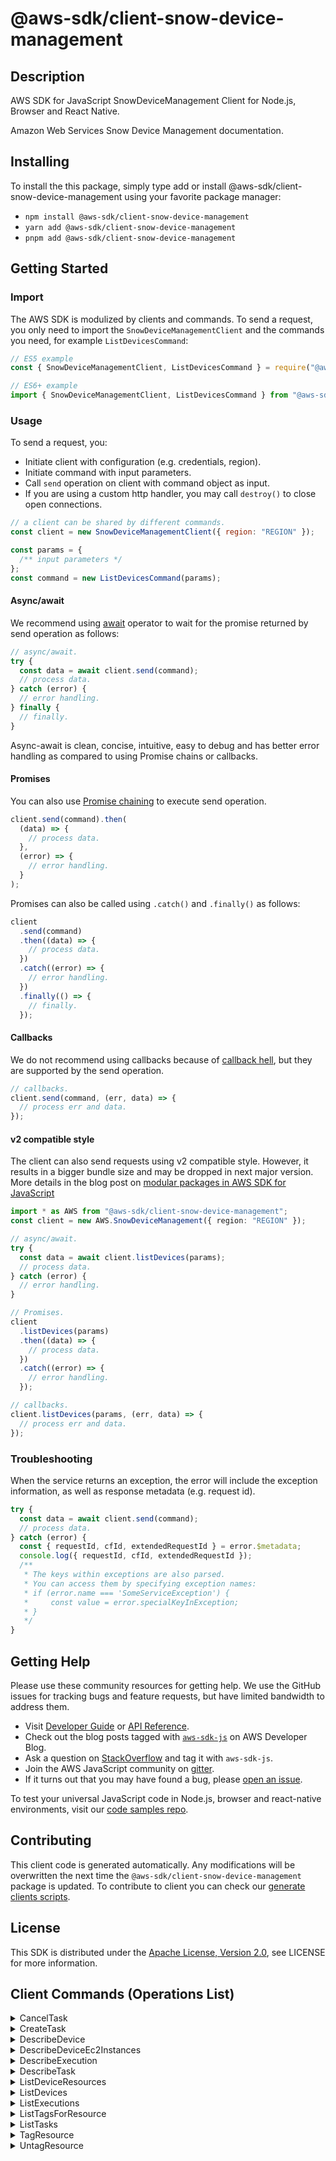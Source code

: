 <!-- generated file, do not edit directly -->

# @aws-sdk/client-snow-device-management

## Description

AWS SDK for JavaScript SnowDeviceManagement Client for Node.js, Browser and React Native.

<p>Amazon Web Services Snow Device Management documentation.</p>

## Installing

To install the this package, simply type add or install @aws-sdk/client-snow-device-management
using your favorite package manager:

- `npm install @aws-sdk/client-snow-device-management`
- `yarn add @aws-sdk/client-snow-device-management`
- `pnpm add @aws-sdk/client-snow-device-management`

## Getting Started

### Import

The AWS SDK is modulized by clients and commands.
To send a request, you only need to import the `SnowDeviceManagementClient` and
the commands you need, for example `ListDevicesCommand`:

```js
// ES5 example
const { SnowDeviceManagementClient, ListDevicesCommand } = require("@aws-sdk/client-snow-device-management");
```

```ts
// ES6+ example
import { SnowDeviceManagementClient, ListDevicesCommand } from "@aws-sdk/client-snow-device-management";
```

### Usage

To send a request, you:

- Initiate client with configuration (e.g. credentials, region).
- Initiate command with input parameters.
- Call `send` operation on client with command object as input.
- If you are using a custom http handler, you may call `destroy()` to close open connections.

```js
// a client can be shared by different commands.
const client = new SnowDeviceManagementClient({ region: "REGION" });

const params = {
  /** input parameters */
};
const command = new ListDevicesCommand(params);
```

#### Async/await

We recommend using [await](https://developer.mozilla.org/en-US/docs/Web/JavaScript/Reference/Operators/await)
operator to wait for the promise returned by send operation as follows:

```js
// async/await.
try {
  const data = await client.send(command);
  // process data.
} catch (error) {
  // error handling.
} finally {
  // finally.
}
```

Async-await is clean, concise, intuitive, easy to debug and has better error handling
as compared to using Promise chains or callbacks.

#### Promises

You can also use [Promise chaining](https://developer.mozilla.org/en-US/docs/Web/JavaScript/Guide/Using_promises#chaining)
to execute send operation.

```js
client.send(command).then(
  (data) => {
    // process data.
  },
  (error) => {
    // error handling.
  }
);
```

Promises can also be called using `.catch()` and `.finally()` as follows:

```js
client
  .send(command)
  .then((data) => {
    // process data.
  })
  .catch((error) => {
    // error handling.
  })
  .finally(() => {
    // finally.
  });
```

#### Callbacks

We do not recommend using callbacks because of [callback hell](http://callbackhell.com/),
but they are supported by the send operation.

```js
// callbacks.
client.send(command, (err, data) => {
  // process err and data.
});
```

#### v2 compatible style

The client can also send requests using v2 compatible style.
However, it results in a bigger bundle size and may be dropped in next major version. More details in the blog post
on [modular packages in AWS SDK for JavaScript](https://aws.amazon.com/blogs/developer/modular-packages-in-aws-sdk-for-javascript/)

```ts
import * as AWS from "@aws-sdk/client-snow-device-management";
const client = new AWS.SnowDeviceManagement({ region: "REGION" });

// async/await.
try {
  const data = await client.listDevices(params);
  // process data.
} catch (error) {
  // error handling.
}

// Promises.
client
  .listDevices(params)
  .then((data) => {
    // process data.
  })
  .catch((error) => {
    // error handling.
  });

// callbacks.
client.listDevices(params, (err, data) => {
  // process err and data.
});
```

### Troubleshooting

When the service returns an exception, the error will include the exception information,
as well as response metadata (e.g. request id).

```js
try {
  const data = await client.send(command);
  // process data.
} catch (error) {
  const { requestId, cfId, extendedRequestId } = error.$metadata;
  console.log({ requestId, cfId, extendedRequestId });
  /**
   * The keys within exceptions are also parsed.
   * You can access them by specifying exception names:
   * if (error.name === 'SomeServiceException') {
   *     const value = error.specialKeyInException;
   * }
   */
}
```

## Getting Help

Please use these community resources for getting help.
We use the GitHub issues for tracking bugs and feature requests, but have limited bandwidth to address them.

- Visit [Developer Guide](https://docs.aws.amazon.com/sdk-for-javascript/v3/developer-guide/welcome.html)
  or [API Reference](https://docs.aws.amazon.com/AWSJavaScriptSDK/v3/latest/index.html).
- Check out the blog posts tagged with [`aws-sdk-js`](https://aws.amazon.com/blogs/developer/tag/aws-sdk-js/)
  on AWS Developer Blog.
- Ask a question on [StackOverflow](https://stackoverflow.com/questions/tagged/aws-sdk-js) and tag it with `aws-sdk-js`.
- Join the AWS JavaScript community on [gitter](https://gitter.im/aws/aws-sdk-js-v3).
- If it turns out that you may have found a bug, please [open an issue](https://github.com/aws/aws-sdk-js-v3/issues/new/choose).

To test your universal JavaScript code in Node.js, browser and react-native environments,
visit our [code samples repo](https://github.com/aws-samples/aws-sdk-js-tests).

## Contributing

This client code is generated automatically. Any modifications will be overwritten the next time the `@aws-sdk/client-snow-device-management` package is updated.
To contribute to client you can check our [generate clients scripts](https://github.com/aws/aws-sdk-js-v3/tree/main/scripts/generate-clients).

## License

This SDK is distributed under the
[Apache License, Version 2.0](http://www.apache.org/licenses/LICENSE-2.0),
see LICENSE for more information.

## Client Commands (Operations List)

<details>
<summary>
CancelTask
</summary>

[Command API Reference](https://docs.aws.amazon.com/AWSJavaScriptSDK/v3/latest/client/snow-device-management/command/CancelTaskCommand/) / [Input](https://docs.aws.amazon.com/AWSJavaScriptSDK/v3/latest/Package/-aws-sdk-client-snow-device-management/Interface/CancelTaskCommandInput/) / [Output](https://docs.aws.amazon.com/AWSJavaScriptSDK/v3/latest/Package/-aws-sdk-client-snow-device-management/Interface/CancelTaskCommandOutput/)

</details>
<details>
<summary>
CreateTask
</summary>

[Command API Reference](https://docs.aws.amazon.com/AWSJavaScriptSDK/v3/latest/client/snow-device-management/command/CreateTaskCommand/) / [Input](https://docs.aws.amazon.com/AWSJavaScriptSDK/v3/latest/Package/-aws-sdk-client-snow-device-management/Interface/CreateTaskCommandInput/) / [Output](https://docs.aws.amazon.com/AWSJavaScriptSDK/v3/latest/Package/-aws-sdk-client-snow-device-management/Interface/CreateTaskCommandOutput/)

</details>
<details>
<summary>
DescribeDevice
</summary>

[Command API Reference](https://docs.aws.amazon.com/AWSJavaScriptSDK/v3/latest/client/snow-device-management/command/DescribeDeviceCommand/) / [Input](https://docs.aws.amazon.com/AWSJavaScriptSDK/v3/latest/Package/-aws-sdk-client-snow-device-management/Interface/DescribeDeviceCommandInput/) / [Output](https://docs.aws.amazon.com/AWSJavaScriptSDK/v3/latest/Package/-aws-sdk-client-snow-device-management/Interface/DescribeDeviceCommandOutput/)

</details>
<details>
<summary>
DescribeDeviceEc2Instances
</summary>

[Command API Reference](https://docs.aws.amazon.com/AWSJavaScriptSDK/v3/latest/client/snow-device-management/command/DescribeDeviceEc2InstancesCommand/) / [Input](https://docs.aws.amazon.com/AWSJavaScriptSDK/v3/latest/Package/-aws-sdk-client-snow-device-management/Interface/DescribeDeviceEc2InstancesCommandInput/) / [Output](https://docs.aws.amazon.com/AWSJavaScriptSDK/v3/latest/Package/-aws-sdk-client-snow-device-management/Interface/DescribeDeviceEc2InstancesCommandOutput/)

</details>
<details>
<summary>
DescribeExecution
</summary>

[Command API Reference](https://docs.aws.amazon.com/AWSJavaScriptSDK/v3/latest/client/snow-device-management/command/DescribeExecutionCommand/) / [Input](https://docs.aws.amazon.com/AWSJavaScriptSDK/v3/latest/Package/-aws-sdk-client-snow-device-management/Interface/DescribeExecutionCommandInput/) / [Output](https://docs.aws.amazon.com/AWSJavaScriptSDK/v3/latest/Package/-aws-sdk-client-snow-device-management/Interface/DescribeExecutionCommandOutput/)

</details>
<details>
<summary>
DescribeTask
</summary>

[Command API Reference](https://docs.aws.amazon.com/AWSJavaScriptSDK/v3/latest/client/snow-device-management/command/DescribeTaskCommand/) / [Input](https://docs.aws.amazon.com/AWSJavaScriptSDK/v3/latest/Package/-aws-sdk-client-snow-device-management/Interface/DescribeTaskCommandInput/) / [Output](https://docs.aws.amazon.com/AWSJavaScriptSDK/v3/latest/Package/-aws-sdk-client-snow-device-management/Interface/DescribeTaskCommandOutput/)

</details>
<details>
<summary>
ListDeviceResources
</summary>

[Command API Reference](https://docs.aws.amazon.com/AWSJavaScriptSDK/v3/latest/client/snow-device-management/command/ListDeviceResourcesCommand/) / [Input](https://docs.aws.amazon.com/AWSJavaScriptSDK/v3/latest/Package/-aws-sdk-client-snow-device-management/Interface/ListDeviceResourcesCommandInput/) / [Output](https://docs.aws.amazon.com/AWSJavaScriptSDK/v3/latest/Package/-aws-sdk-client-snow-device-management/Interface/ListDeviceResourcesCommandOutput/)

</details>
<details>
<summary>
ListDevices
</summary>

[Command API Reference](https://docs.aws.amazon.com/AWSJavaScriptSDK/v3/latest/client/snow-device-management/command/ListDevicesCommand/) / [Input](https://docs.aws.amazon.com/AWSJavaScriptSDK/v3/latest/Package/-aws-sdk-client-snow-device-management/Interface/ListDevicesCommandInput/) / [Output](https://docs.aws.amazon.com/AWSJavaScriptSDK/v3/latest/Package/-aws-sdk-client-snow-device-management/Interface/ListDevicesCommandOutput/)

</details>
<details>
<summary>
ListExecutions
</summary>

[Command API Reference](https://docs.aws.amazon.com/AWSJavaScriptSDK/v3/latest/client/snow-device-management/command/ListExecutionsCommand/) / [Input](https://docs.aws.amazon.com/AWSJavaScriptSDK/v3/latest/Package/-aws-sdk-client-snow-device-management/Interface/ListExecutionsCommandInput/) / [Output](https://docs.aws.amazon.com/AWSJavaScriptSDK/v3/latest/Package/-aws-sdk-client-snow-device-management/Interface/ListExecutionsCommandOutput/)

</details>
<details>
<summary>
ListTagsForResource
</summary>

[Command API Reference](https://docs.aws.amazon.com/AWSJavaScriptSDK/v3/latest/client/snow-device-management/command/ListTagsForResourceCommand/) / [Input](https://docs.aws.amazon.com/AWSJavaScriptSDK/v3/latest/Package/-aws-sdk-client-snow-device-management/Interface/ListTagsForResourceCommandInput/) / [Output](https://docs.aws.amazon.com/AWSJavaScriptSDK/v3/latest/Package/-aws-sdk-client-snow-device-management/Interface/ListTagsForResourceCommandOutput/)

</details>
<details>
<summary>
ListTasks
</summary>

[Command API Reference](https://docs.aws.amazon.com/AWSJavaScriptSDK/v3/latest/client/snow-device-management/command/ListTasksCommand/) / [Input](https://docs.aws.amazon.com/AWSJavaScriptSDK/v3/latest/Package/-aws-sdk-client-snow-device-management/Interface/ListTasksCommandInput/) / [Output](https://docs.aws.amazon.com/AWSJavaScriptSDK/v3/latest/Package/-aws-sdk-client-snow-device-management/Interface/ListTasksCommandOutput/)

</details>
<details>
<summary>
TagResource
</summary>

[Command API Reference](https://docs.aws.amazon.com/AWSJavaScriptSDK/v3/latest/client/snow-device-management/command/TagResourceCommand/) / [Input](https://docs.aws.amazon.com/AWSJavaScriptSDK/v3/latest/Package/-aws-sdk-client-snow-device-management/Interface/TagResourceCommandInput/) / [Output](https://docs.aws.amazon.com/AWSJavaScriptSDK/v3/latest/Package/-aws-sdk-client-snow-device-management/Interface/TagResourceCommandOutput/)

</details>
<details>
<summary>
UntagResource
</summary>

[Command API Reference](https://docs.aws.amazon.com/AWSJavaScriptSDK/v3/latest/client/snow-device-management/command/UntagResourceCommand/) / [Input](https://docs.aws.amazon.com/AWSJavaScriptSDK/v3/latest/Package/-aws-sdk-client-snow-device-management/Interface/UntagResourceCommandInput/) / [Output](https://docs.aws.amazon.com/AWSJavaScriptSDK/v3/latest/Package/-aws-sdk-client-snow-device-management/Interface/UntagResourceCommandOutput/)

</details>
